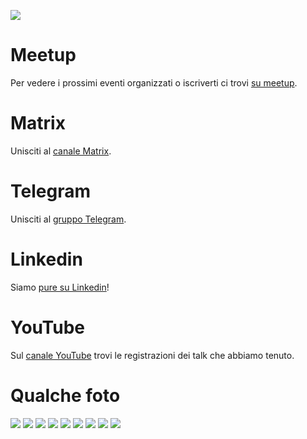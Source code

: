 ![](assets/nix-milano-logo.webp)

# Meetup
Per vedere i prossimi eventi organizzati o iscriverti ci trovi [su meetup](https://www.meetup.com/nix-milano/).

# Matrix
Unisciti al [canale Matrix](https://matrix.to/#/#milan:nixos.org).

# Telegram
Unisciti al [gruppo Telegram](https://t.me/nixMilan).

# Linkedin
Siamo [pure su Linkedin](https://www.linkedin.com/company/100559084/)!

# YouTube
Sul [canale YouTube](https://www.youtube.com/@NixMilano) trovi le registrazioni dei talk che abbiamo tenuto.

# Qualche foto

![](assets/photo-first-meetup.webp)
![](assets/photo-beatdata.webp)
![](assets/photo-beatdata-2.webp)
![](assets/photo-prima.webp)
![](assets/photo-beatdata-3.webp)
![](assets/photo-beatdata-devshell.webp)
![](assets/photo-beatdata-whiteboard.webp)
![](assets/photo-eating-pizza-outside.webp)
![](assets/photo-ideas.webp)
